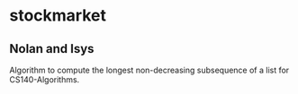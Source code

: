 # stockmarket

## Nolan and Isys

Algorithm to compute the longest non-decreasing subsequence of a list for CS140-Algorithms.
